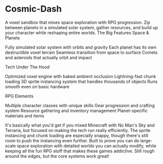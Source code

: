 # Cosmic-Dash
A voxel sandbox that mixes space exploration with RPG progression. Zip between planets in a simulated solar system, gather resources, and build up your character while reshaping entire worlds.
The Big Features
Space & Planets

Fully simulated solar system with orbits and gravity
Each planet has its own destructible voxel terrain
Seamless transition from space to surface
Comets and asteroids that actually orbit and impact

Tech Under The Hood

Optimized voxel engine with baked ambient occlusion
Lightning-fast chunk loading
3D sprite instancing system that handles thousands of objects
Runs smooth even on basic hardware

RPG Elements

Multiple character classes with unique skills
Gear progression and crafting system
Resource gathering and inventory management
Planet-specific materials and items

It's basically what you'd get if you mixed Minecraft with No Man's Sky and Terraria, but focused on making the tech run really efficiently. The sprite instancing and chunk loading are especially snappy, though there's still room to push the instancing even further.
Built to prove you can do large-scale space exploration with detailed worlds you can actually modify, while keeping all the fun RPG stuff that makes these games addictive. Still rough around the edges, but the core systems work great!
